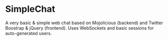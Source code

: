 SimpleChat
==========

A very basic & simple web chat based on Mojolicious (backend) and Twitter Boostrap & jQuery (frontend).
Uses WebSockets and basic sessions for auto-generated users.
